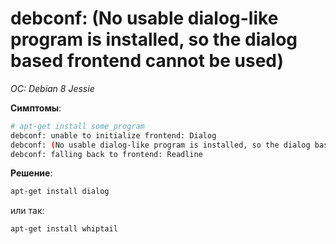 # debconf: (No usable dialog-like program is installed, so the dialog based frontend cannot be used)
*OC: Debian 8 Jessie*


**Симптомы**:
```bash
# apt-get install some_program
debconf: unable to initialize frontend: Dialog
debconf: (No usable dialog-like program is installed, so the dialog based frontend cannot be used. at /usr/share/perl5/Debconf/FrontEnd/Dialog.pm line 76.)
debconf: falling back to frontend: Readline
```
**Решение**:
```bash
apt-get install dialog
```
или так:
```bash
apt-get install whiptail
```